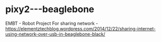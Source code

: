 # pixy2---beaglebone
EMBT - Robot Project
For sharing network - https://elementztechblog.wordpress.com/2014/12/22/sharing-internet-using-network-over-usb-in-beaglebone-black/
